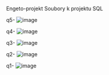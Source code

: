 Engeto-projekt
Soubory k projektu SQL

q5-
![image](https://github.com/user-attachments/assets/e3b7aca4-eac0-455c-ab73-587e9ec60b11)

q4-
![image](https://github.com/user-attachments/assets/894dece4-3d7e-4604-b83e-354b2ee0f4a0)

q3-
![image](https://github.com/user-attachments/assets/3f96af8c-5eec-4e4f-8309-efa218089d7a)

q2-
![image](https://github.com/user-attachments/assets/2ea43e4d-9b6a-47bb-a586-09f6f3b76a3b)

q1-
![image](https://github.com/user-attachments/assets/1b010ecc-9be4-45df-9626-77f2b34b7a7c)

